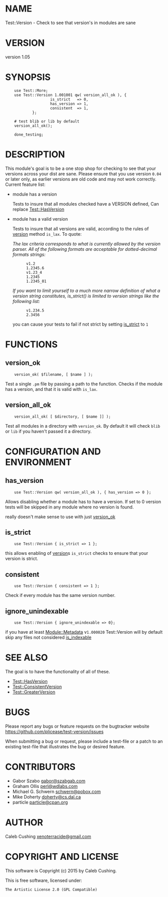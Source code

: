 # NAME

Test::Version - Check to see that version's in modules are sane

# VERSION

version 1.05

# SYNOPSIS

        use Test::More;
        use Test::Version 1.001001 qw( version_all_ok ), {
                        is_strict   => 0,
                        has_version => 1,
                        consistent  => 1,
                };

        # test blib or lib by default
        version_all_ok();

        done_testing;

# DESCRIPTION

This module's goal is to be a one stop shop for checking to see that your
versions across your dist are sane. Please ensure that you use version `0.04`
or later only, as earlier versions are old code and may not work correctly.
Current feature list:

- module has a version

    Tests to insure that all modules checked have a VERSION defined, Can replace
    [Test::HasVersion](https://metacpan.org/pod/Test::HasVersion)

- module has a valid version

    Tests to insure that all versions are valid, according to the rules of
    [version](https://metacpan.org/pod/version) method `is_lax`. To quote:

    _The lax criteria corresponds to what is currently allowed by the version
    parser. All of the following formats are acceptable for dotted-decimal formats
    strings:_

            v1.2
            1.2345.6
            v1.23_4
            1.2345
            1.2345_01

    _If you want to limit yourself to a much more narrow definition of what a
    version string constitutes, is\_strict() is limited to version strings like
    the following list:_

            v1.234.5
            2.3456

    you can cause your tests to fail if not strict by setting [is\_strict](#is_strict) to
    `1`

# FUNCTIONS

## version\_ok

        version_ok( $filename, [ $name ] );

Test a single `.pm` file by passing a path to the function. Checks if the
module has a version, and that it is valid with `is_lax`.

## version\_all\_ok

        version_all_ok( [ $directory, [ $name ]] );

Test all modules in a directory with `version_ok`. By default it will check
`blib` or `lib` if you haven't passed it a directory.

# CONFIGURATION AND ENVIRONMENT

## has\_version

        use Test::Version qw( version_all_ok ), { has_version => 0 };

Allows disabling whether a module has to have a version. If set to 0
version tests will be skipped in any module where no version is found.

really doesn't make sense to use with just [version\_ok](#version_ok)

## is\_strict

        use Test::Version { is_strict => 1 };

this allows enabling of [version](https://metacpan.org/pod/version)s `is_strict` checks to ensure that your
version is strict.

## consistent

        use Test::Version { consistent => 1 };

Check if every module has the same version number.

## ignore\_unindexable

        use Test::Version { ignore_unindexable => 0};

if you have at least [Module::Metadata](https://metacpan.org/pod/Module::Metadata) v`1.000020` Test::Version will by
default skip any files not considered [is\_indexable](https://metacpan.org/pod/Module::Metadata#is_indexable)

# SEE ALSO

The goal is to have the functionality of all of these.

- [Test::HasVersion](https://metacpan.org/pod/Test::HasVersion)
- [Test::ConsistentVersion](https://metacpan.org/pod/Test::ConsistentVersion)
- [Test::GreaterVersion](https://metacpan.org/pod/Test::GreaterVersion)

# BUGS

Please report any bugs or feature requests on the bugtracker website
https://github.com/plicease/test-version/issues

When submitting a bug or request, please include a test-file or a
patch to an existing test-file that illustrates the bug or desired
feature.

# CONTRIBUTORS

- Gabor Szabo <gabor@szabgab.com>
- Graham Ollis <perl@wdlabs.com>
- Michael G. Schwern <schwern@pobox.com>
- Mike Doherty <doherty@cs.dal.ca>
- particle <particle@cpan.org>

# AUTHOR

Caleb Cushing <xenoterracide@gmail.com>

# COPYRIGHT AND LICENSE

This software is Copyright (c) 2015 by Caleb Cushing.

This is free software, licensed under:

    The Artistic License 2.0 (GPL Compatible)
